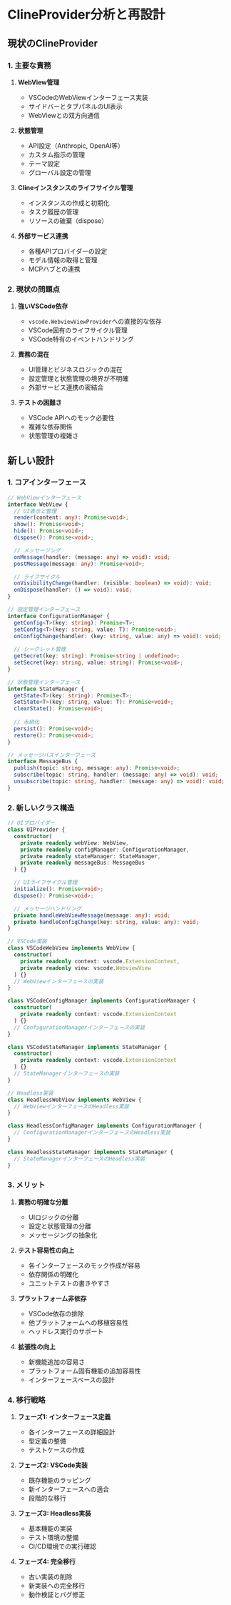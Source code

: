 # ClineProvider分析と再設計

## 現状のClineProvider

### 1. 主要な責務
1. **WebView管理**
   - VSCodeのWebViewインターフェース実装
   - サイドバーとタブパネルのUI表示
   - WebViewとの双方向通信

2. **状態管理**
   - API設定（Anthropic, OpenAI等）
   - カスタム指示の管理
   - テーマ設定
   - グローバル設定の管理

3. **Clineインスタンスのライフサイクル管理**
   - インスタンスの作成と初期化
   - タスク履歴の管理
   - リソースの破棄（dispose）

4. **外部サービス連携**
   - 各種APIプロバイダーの設定
   - モデル情報の取得と管理
   - MCPハブとの連携

### 2. 現状の問題点

1. **強いVSCode依存**
   - `vscode.WebviewViewProvider`への直接的な依存
   - VSCode固有のライフサイクル管理
   - VSCode特有のイベントハンドリング

2. **責務の混在**
   - UI管理とビジネスロジックの混在
   - 設定管理と状態管理の境界が不明確
   - 外部サービス連携の密結合

3. **テストの困難さ**
   - VSCode APIへのモック必要性
   - 複雑な依存関係
   - 状態管理の複雑さ

## 新しい設計

### 1. コアインターフェース

```typescript
// WebViewインターフェース
interface WebView {
  // UI表示と管理
  render(content: any): Promise<void>;
  show(): Promise<void>;
  hide(): Promise<void>;
  dispose(): Promise<void>;

  // メッセージング
  onMessage(handler: (message: any) => void): void;
  postMessage(message: any): Promise<void>;

  // ライフサイクル
  onVisibilityChange(handler: (visible: boolean) => void): void;
  onDispose(handler: () => void): void;
}

// 設定管理インターフェース
interface ConfigurationManager {
  getConfig<T>(key: string): Promise<T>;
  setConfig<T>(key: string, value: T): Promise<void>;
  onConfigChange(handler: (key: string, value: any) => void): void;
  
  // シークレット管理
  getSecret(key: string): Promise<string | undefined>;
  setSecret(key: string, value: string): Promise<void>;
}

// 状態管理インターフェース
interface StateManager {
  getState<T>(key: string): Promise<T>;
  setState<T>(key: string, value: T): Promise<void>;
  clearState(): Promise<void>;
  
  // 永続化
  persist(): Promise<void>;
  restore(): Promise<void>;
}

// メッセージバスインターフェース
interface MessageBus {
  publish(topic: string, message: any): Promise<void>;
  subscribe(topic: string, handler: (message: any) => void): void;
  unsubscribe(topic: string, handler: (message: any) => void): void;
}
```

### 2. 新しいクラス構造

```typescript
// UIプロバイダー
class UIProvider {
  constructor(
    private readonly webView: WebView,
    private readonly configManager: ConfigurationManager,
    private readonly stateManager: StateManager,
    private readonly messageBus: MessageBus
  ) {}

  // UIライフサイクル管理
  initialize(): Promise<void>;
  dispose(): Promise<void>;

  // メッセージハンドリング
  private handleWebViewMessage(message: any): void;
  private handleConfigChange(key: string, value: any): void;
}

// VSCode実装
class VSCodeWebView implements WebView {
  constructor(
    private readonly context: vscode.ExtensionContext,
    private readonly view: vscode.WebviewView
  ) {}
  // WebViewインターフェースの実装
}

class VSCodeConfigManager implements ConfigurationManager {
  constructor(
    private readonly context: vscode.ExtensionContext
  ) {}
  // ConfigurationManagerインターフェースの実装
}

class VSCodeStateManager implements StateManager {
  constructor(
    private readonly context: vscode.ExtensionContext
  ) {}
  // StateManagerインターフェースの実装
}

// Headless実装
class HeadlessWebView implements WebView {
  // WebViewインターフェースのHeadless実装
}

class HeadlessConfigManager implements ConfigurationManager {
  // ConfigurationManagerインターフェースのHeadless実装
}

class HeadlessStateManager implements StateManager {
  // StateManagerインターフェースのHeadless実装
}
```

### 3. メリット

1. **責務の明確な分離**
   - UIロジックの分離
   - 設定と状態管理の分離
   - メッセージングの抽象化

2. **テスト容易性の向上**
   - 各インターフェースのモック作成が容易
   - 依存関係の明確化
   - ユニットテストの書きやすさ

3. **プラットフォーム非依存**
   - VSCode依存の排除
   - 他プラットフォームへの移植容易性
   - ヘッドレス実行のサポート

4. **拡張性の向上**
   - 新機能追加の容易さ
   - プラットフォーム固有機能の追加容易性
   - インターフェースベースの設計

### 4. 移行戦略

1. **フェーズ1: インターフェース定義**
   - 各インターフェースの詳細設計
   - 型定義の整備
   - テストケースの作成

2. **フェーズ2: VSCode実装**
   - 既存機能のラッピング
   - 新インターフェースへの適合
   - 段階的な移行

3. **フェーズ3: Headless実装**
   - 基本機能の実装
   - テスト環境の整備
   - CI/CD環境での実行確認

4. **フェーズ4: 完全移行**
   - 古い実装の削除
   - 新実装への完全移行
   - 動作検証とバグ修正
``` 